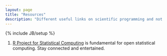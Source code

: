 ```yaml
---
layout: page
title: "Resources"
description: "Different useful links on scientific programming and not only."
---
```

{% include JB/setup %}
1. [R Project for Statistical Computing](http://www.r-project.org) is fundamental for open statistical computing.
Stay connected and entertained.